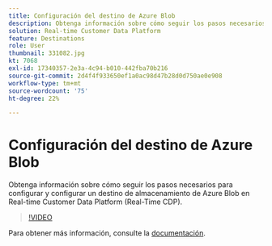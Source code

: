 ```yaml
---
title: Configuración del destino de Azure Blob
description: Obtenga información sobre cómo seguir los pasos necesarios para configurar y configurar un destino de almacenamiento de Azure Blob en Real-time Customer Data Platform (Real-Time CDP).
solution: Real-time Customer Data Platform
feature: Destinations
role: User
thumbnail: 331082.jpg
kt: 7068
exl-id: 17340357-2e3a-4c94-b010-442fba70b216
source-git-commit: 2d4f4f933650ef1a0ac98d47b28d0d750ae0e908
workflow-type: tm+mt
source-wordcount: '75'
ht-degree: 22%

---
```


# Configuración del destino de Azure Blob

Obtenga información sobre cómo seguir los pasos necesarios para configurar y configurar un destino de almacenamiento de Azure Blob en Real-time Customer Data Platform (Real-Time CDP).

>[!VIDEO](https://video.tv.adobe.com/v/331082/?quality=12&learn=on)

Para obtener más información, consulte la [documentación](https://experienceleague.adobe.com/docs/experience-platform/destinations/catalog/cloud-storage/azure-blob.html).
